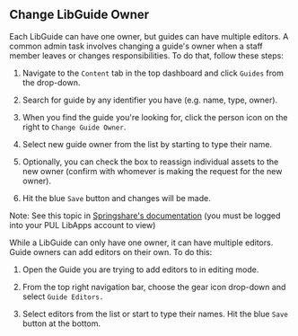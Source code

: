 ## Change LibGuide Owner

Each LibGuide can have one owner, but guides can have multiple editors. A common admin task involves changing a guide's owner when a staff member leaves or changes responsibilities. To do that, follow these steps: 

1. Navigate to the ```Content``` tab in the top dashboard and click ```Guides``` from the drop-down. 

2. Search for guide by any identifier you have (e.g. name, type, owner).

3. When you find the guide you're looking for, click the person icon on the right to ```Change Guide Owner```.

4. Select new guide owner from the list by starting to type their name.

5. Optionally, you can check the box to reassign individual assets to the new owner (confirm with whomever is making the request for the new owner).

6. Hit the blue ```Save``` button and changes will be made. 

Note: See this topic in [Springshare's documentation](https://ask.springshare.com/libguides/faq/1325) (you must be logged into your PUL LibApps account to view)

While a LibGuide can only have one owner, it can have multiple editors. Guide owners can add editors on their own. To do this: 

1. Open the Guide you are trying to add editors to in editing mode.

2. From the top right navigation bar, choose the gear icon drop-down and select ```Guide Editors.```

3. Select editors from the list or start to type their names. Hit the blue ```Save``` button at the bottom. 
